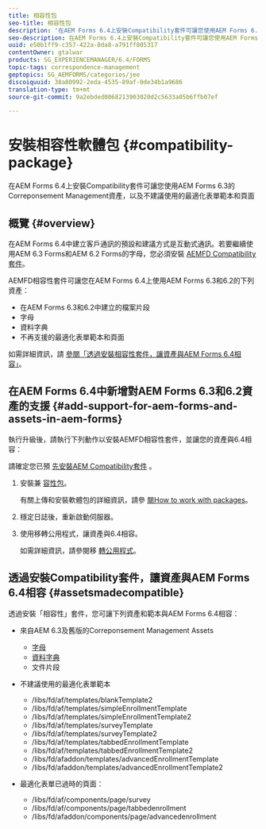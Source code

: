 ```yaml
---
title: 相容性包
seo-title: 相容性包
description: '在AEM Forms 6.4上安裝Compatibility套件可讓您使用AEM Forms 6.3的Correponsement Management資產，以及不建議使用的最適化表單範本和頁面 '
seo-description: 在AEM Forms 6.4上安裝Compatibility套件可讓您使用AEM Forms 6.3的Correponsement Management資產，以及不建議使用的最適化表單範本和頁面
uuid: e50b1ff9-c357-422a-8da8-a791ff805317
contentOwner: gtalwar
products: SG_EXPERIENCEMANAGER/6.4/FORMS
topic-tags: correspondence-management
geptopics: SG_AEMFORMS/categories/jee
discoiquuid: 38a80992-2eda-4535-89af-0de34b1a9686
translation-type: tm+mt
source-git-commit: 9a2ebded0068213903020d2c5633a05b6ffb07ef

---
```



# 安裝相容性軟體包 {#compatibility-package}

在AEM Forms 6.4上安裝Compatibility套件可讓您使用AEM Forms 6.3的Correponsement Management資產，以及不建議使用的最適化表單範本和頁面

## 概覽 {#overview}

在AEM Forms 6.4中建立客戶通訊的預設和建議方式是互動式通訊。若要繼續使用AEM 6.3 Forms和AEM 6.2 Forms的字母，您必須安裝 [AEMFD Compatibility套件](https://www.adobeaemcloud.com/content/marketplace/marketplaceProxy.html?packagePath=/content/companies/public/adobe/packages/cq640/fd/AEM-FORMS-6.4-COMPAT)。

AEMFD相容性套件可讓您在AEM Forms 6.4上使用AEM Forms 6.3和6.2的下列資產：

* 在AEM Forms 6.3和6.2中建立的檔案片段
* 字母
* 資料字典
* 不再支援的最適化表單範本和頁面

如需詳細資訊，請 [參閱「透過安裝相容性套件，讓資產與AEM Forms 6.4相容」](/help/forms/using/compatibility-package.md#assetsmadecompatible)。

## 在AEM Forms 6.4中新增對AEM Forms 6.3和6.2資產的支援 {#add-support-for-aem-forms-and-assets-in-aem-forms}

執行升級後，請執行下列動作以安裝AEMFD相容性套件，並讓您的資產與6.4相容：

請確定您已預 [先安裝AEM Compatibility套件](/help/sites-deploying/backward-compatibility.md) 。

1. 安裝兼 [容性包](https://www.adobeaemcloud.com/content/marketplace/marketplaceProxy.html?packagePath=/content/companies/public/adobe/packages/cq640/fd/AEM-FORMS-6.4-COMPAT)。

   有關上傳和安裝軟體包的詳細資訊，請參 [閱How to work with packages](/help/sites-administering/package-manager.md)。

1. 穩定日誌後，重新啟動伺服器。
1. 使用移轉公用程式，讓資產與6.4相容。

   如需詳細資訊，請參閱移 [轉公用程式](/help/forms/using/migration-utility.md)。

## 透過安裝Compatibility套件，讓資產與AEM Forms 6.4相容 {#assetsmadecompatible}

透過安裝「相容性」套件，您可讓下列資產和範本與AEM Forms 6.4相容：

* 來自AEM 6.3及舊版的Correponsement Management Assets

   * [字母](/help/forms/using/create-letter.md)
   * [資料字典](/help/forms/using/data-dictionary.md)
   * 文件片段

* 不建議使用的最適化表單範本

   * /libs/fd/af/templates/blankTemplate2
   * /libs/fd/af/templates/simpleEnrollmentTemplate
   * /libs/fd/af/templates/simpleEnrollmentTemplate2
   * /libs/fd/af/templates/surveyTemplate
   * /libs/fd/af/templates/surveyTemplate2
   * /libs/fd/af/templates/tabbedEnrollmentTemplate
   * /libs/fd/af/templates/tabbedEnrollmentTemplate2
   * /libs/fd/afaddon/templates/advancedEnrollmentTemplate
   * /libs/fd/afaddon/templates/advancedEnrollmentTemplate2

* 最適化表單已過時的頁面：

   * /libs/fd/af/components/page/survey
   * /libs/fd/af/components/page/tabbedenrollment
   * /libs/fd/afaddon/components/page/advancedenrollment

